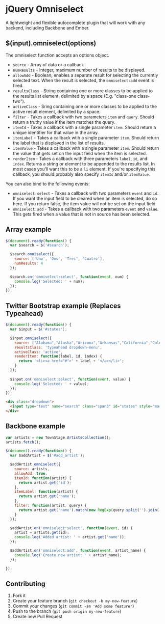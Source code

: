 # jQuery Omniselect

A lightweight and flexible autocomplete plugin that will work
with any backend, including Backbone and Ember.

## $(input).omniselect(options)

The omniselect function accepts an options object.

* `source` - Array of data or a callback
* `numResults` - Integer, maximum number of results to be displayed.
* `allowAdd` - Boolean, enables a separate result for selecting the currently selected text. When the result is selected, the `omniselect:add` event is fired.
* `resultsClass` - String containing one or more classes to be applied to the results list element, delimited by a space (E.g. "class-one class-two").
* `activeClass` - Sring containing one or more classes to be applied to the active result element, delimited by a space.
* `filter` - Takes a callback with two parameters `item` and `query`. Should return a truthy value if the item matches the query.
* `itemId` - Takes a callback with a single parameter `item`. Should return a unique identifier for that value in the array.
* `itemLabel` - Takes a callback wtih a single parameter `item`. Should return the label that is displayed in the list of results.
* `itemValue` - Takes a callback with a single parameter `item`. Should return the value that gets set on the input field when the item is selected.
* `renderItem` - Takes a callback with three parameters `label`, `id`, and `index`. Returns a string or element to be appended to the results list. In most cases you'll want this to be a `li` element. If you're specifying this callback, you should probably also specify `itemId` and/or `itemValue`.

You can also bind to the following events:

* `omniselect:select` - Takes a callback with two parameters `event` and `id`. If you want the input field to be cleared when an item is selected, do so here. If you return false, the item value will not be set on the input field.
* `omniselect:add` - Takes a callback with two parameters `event` and `value`. This gets fired when a value that is not in source has been selected.

## Array example

```javascript
$(document).ready(function() {
  var $search = $('#search');

  $search.omniselect({
    source: ['Uno', 'Dos', 'Tres', 'Cuatro'],
    numResults: 4
  });

  $search.on('omniselect:select', function(event, num) {
    console.log('Selected: ' + num);
  });
});
```

## Twitter Bootstrap example (Replaces Typeahead)

```javascript
$(document).ready(function() {
  var $input = $('#states');

  $input.omniselect({
    source: ["Alabama","Alaska","Arizona","Arkansas","California","Colorado","Connecticut","Delaware","Florida","Georgia","Hawaii","Idaho","Illinois","Indiana","Iowa","Kansas","Kentucky","Louisiana","Maine","Maryland","Massachusetts","Michigan","Minnesota","Mississippi","Missouri","Montana","Nebraska","Nevada","New Hampshire","New Jersey","New Mexico","New York","North Dakota","North Carolina","Ohio","Oklahoma","Oregon","Pennsylvania","Rhode Island","South Carolina","South Dakota","Tennessee","Texas","Utah","Vermont","Virginia","Washington","West Virginia","Wisconsin","Wyoming"],
    resultsClass: 'typeahead dropdown-menu',
    activeClass: 'active',
    renderItem: function(label, id, index) {
      return '<li><a href="#">' + label + '</a></li>';
    }
  });
  
  $input.on('omniselect:select', function(event, value) {
    console.log('Selected: ' + value);
  });
});
```

```html
<div class="dropdown">
  <input type="text" name="search" class="span3" id="states" style="margin: 0" placeholder="Search here..." />
</div>
```


## Backbone example

```javascript
var artists = new TownStage.ArtistsCollection();
artists.fetch();

$(document).ready(function() {
  var $addArtist = $('#add_artist');

  $addArtist.omniselect({
    source: artists,
    allowAdd: true,
    itemId: function(artist) {
      return artist.get('id');
    },
    itemLabel: function(artist) {
      return artist.get('name');
    },
    filter: function(artist, query) {
      return artist.get('name').match(new RegExp(query.split('').join('.*'), 'i'));
    }
  });

  $addArtist.on('omniselect:select', function(event, id) {
    artist = artists.get(id);
    console.log('Added artist: ' + artist.get('name'));
  });

  $addArtist.on('omniselect:add', function(event, artist_name) {
    console.log('Create new artist: ' + artist_name);
  });

});
```

## Contributing

1. Fork it
2. Create your feature branch (`git checkout -b my-new-feature`)
3. Commit your changes (`git commit -am 'Add some feature'`)
4. Push to the branch (`git push origin my-new-feature`)
5. Create new Pull Request
